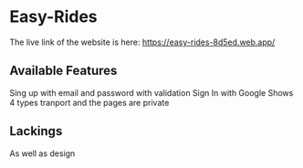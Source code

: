 # Easy-Rides

The live link of the website is here: https://easy-rides-8d5ed.web.app/

## Available Features

Sing up with email and password with validation
Sign In with Google
Shows 4 types tranport and the pages are private

## Lackings
As well as design

